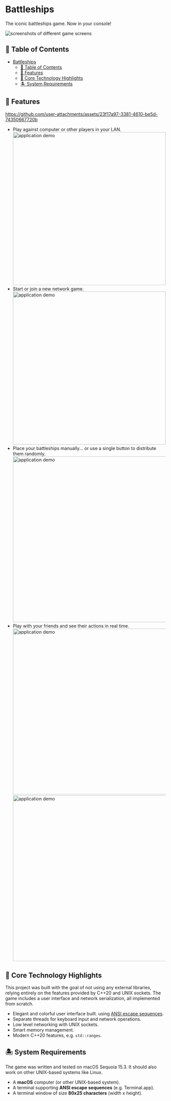 # Battleships

The iconic battleships game. Now in your console!

![screenshots of different game screens](https://github.com/user-attachments/assets/250df159-fd04-46a3-b8a6-819c461a24be)

## 🚢 Table of Contents

- [Battleships](#battleships)
    - [🚢 Table of Contents](#-table-of-contents)
    - [🐠 Features](#-features)
    - [🐬 Core Technology Highlights](#-core-technology-highlights)
    - [🏝️ System Requirements](#-system-requirements)

## 🐠 Features

https://github.com/user-attachments/assets/23f17a97-3381-4610-be5d-74350667720b

- Play against computer or other players in your LAN.\
  <img src="https://github.com/user-attachments/assets/78d07387-a716-49f3-b664-3b8a4a94a91c" alt="application demo" width="480" />
- Start or join a new network game.\
  <img src="https://github.com/user-attachments/assets/7f5d53d5-4add-4add-bce6-dd45c44c41a5" alt="application demo" width="480" />
- Place your battleships manually... or use a single button to distribute them randomly.\
  <img src="https://github.com/user-attachments/assets/ba08c685-5bee-4242-91fd-9d6f36d91dc0" alt="application demo" width="520" />
- Play with your friends and see their actions in real time.\
  <img src="https://github.com/user-attachments/assets/f84c8d27-9fcb-45a2-8124-37073389c1ee" alt="application demo" width="520" />\
  <img src="https://github.com/user-attachments/assets/e1929882-0967-4007-aecb-615f7ff0101a" alt="application demo" width="520" />

## 🐬 Core Technology Highlights

This project was built with the goal of not using any external libraries, relying entirely on the features provided by
C++20 and UNIX sockets. The game includes a user interface and network serialization, all implemented from
scratch.

- Elegant and colorful user interface built.
  using [ANSI escape sequences](https://en.wikipedia.org/wiki/ANSI_escape_code).
- Separate threads for keyboard input and network operations.
- Low level networking with UNIX sockets.
- Smart memory management.
- Modern C++20 features, e.g. `std::ranges`.

## 🏝️ System Requirements

The game was written and tested on macOS Sequoia 15.3. It should also work on other UNIX-based systems like Linux.

- A **macOS** computer (or other UNIX-based system).
- A terminal supporting **ANSI escape sequences** (e.g. Terminal.app).
- A terminal window of size **80x25 characters** (width x height).
